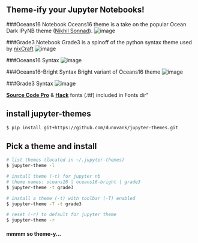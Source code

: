 ## Theme-ify your Jupyter Notebooks!

###Oceans16 Notebook
Oceans16 theme is a take on the popular Ocean Dark IPyNB theme ([Nikhil Sonnad](https://github.com/nsonnad/base16-ipython-notebook)).
![image](https://github.com/dunovank/jupyter-themes/blob/master/Screens/oceans16_nb.png?raw=true)

###Grade3 Notebook
Grade3 is a spinoff of the python syntax theme used by [nixCraft](http://www.cyberciti.biz/faq/python-sleep-command-syntax-example/)
![image](https://github.com/dunovank/jupyter-themes/blob/master/Screens/grade3_nb.png?raw=true)

###Oceans16 Syntax
![image](https://github.com/dunovank/jupyter-themes/blob/master/Screens/oceans16.png?raw=true)

###Oceans16-Bright Syntax
Bright variant of Oceans16 theme
![image](https://github.com/dunovank/jupyter-themes/blob/master/Screens/oceans-16-bright.png?raw=true)

###Grade3 Syntax
![image](https://github.com/dunovank/jupyter-themes/blob/master/Screens/grade3.png?raw=true)

[__Source Code Pro__](https://github.com/adobe/Source-Code-Pro) &  [__Hack__](https://github.com/chrissimpkins/Hack) fonts (.ttf) included in Fonts dir"

## install jupyter-themes

```sh
$ pip install git+https://github.com/dunovank/jupyter-themes.git
```

## Pick a theme and install

```sh
# list themes (located in ~/.jupyter-themes)
$ jupyter-theme -l

# install theme (-t) for jupyter nb
# theme names: oceans16 | oceans16-bright | grade3
$ jupyter-theme -t grade3

# install a theme (-t) with toolbar (-T) enabled
$ jupyter-theme -T -t grade3

# reset (-r) to default for jupyter theme
$ jupyter-theme -r
```
#### mmmm so theme-y...
